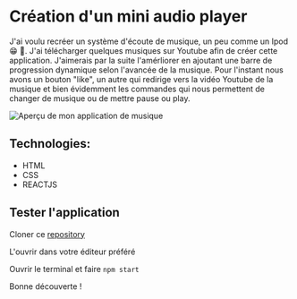 # Création d'un mini audio player

J'ai voulu recréer un système d'écoute de musique, un peu comme un Ipod :grin: :musical_note:. J'ai télécharger quelques musiques sur Youtube afin de créer cette application. J'aimerais par la suite l'amérliorer en ajoutant une barre de progression dynamique selon l'avancée de la musique. Pour l'instant nous avons un bouton "like", un autre qui redirige vers la vidéo Youtube de la musique et bien évidemment les commandes qui nous permettent de changer de musique ou de mettre pause ou play.

![Aperçu de mon application de musique](./aperçu_music_player1.png)

## Technologies:

- HTML
- CSS
- REACTJS

## Tester l'application

Cloner ce [repository](https://github.com/Cynthiacrn/react_music_player.git)

L'ouvrir dans votre éditeur préféré

Ouvrir le terminal et faire `npm start`

Bonne découverte !
